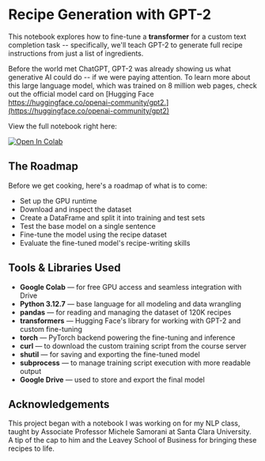 # Recipe Generation with GPT-2

This notebook explores how to fine-tune a **transformer** for a custom text completion task -- specifically, we'll teach GPT-2 to generate full recipe instructions from just a list of ingredients.

Before the world met ChatGPT, GPT-2 was already showing us what generative AI could do -- if we were paying attention. To learn more about this large language model, which was trained on 8 million web pages, check out the official model card on [Hugging Face https://huggingface.co/openai-community/gpt2.](https://huggingface.co/openai-community/gpt2)

View the full notebook right here:

[![Open In Colab](https://colab.research.google.com/assets/colab-badge.svg)](https://colab.research.google.com/drive/1X0qB6o99g5L_YJ7Jp9HKzEWuPPn_64uz?usp=sharing)

## The Roadmap

Before we get cooking, here's a roadmap of what is to come:

- Set up the GPU runtime
- Download and inspect the dataset
- Create a DataFrame and split it into training and test sets
- Test the base model on a single sentence
- Fine-tune the model using the recipe dataset
- Evaluate the fine-tuned model's recipe-writing skills

## Tools & Libraries Used

- **Google Colab** — for free GPU access and seamless integration with Drive  
- **Python 3.12.7** — base language for all modeling and data wrangling  
- **pandas** — for reading and managing the dataset of 120K recipes  
- **transformers** — Hugging Face's library for working with GPT-2 and custom fine-tuning  
- **torch** — PyTorch backend powering the fine-tuning and inference  
- **curl** — to download the custom training script from the course server  
- **shutil** — for saving and exporting the fine-tuned model  
- **subprocess** — to manage training script execution with more readable output  
- **Google Drive** — used to store and export the final model

## Acknowledgements

This project began with a notebook I was working on for my NLP class, taught by  Associate Professor Michele Samorani at Santa Clara University. A tip of the cap to him and the Leavey School of Business for bringing these recipes to life.
